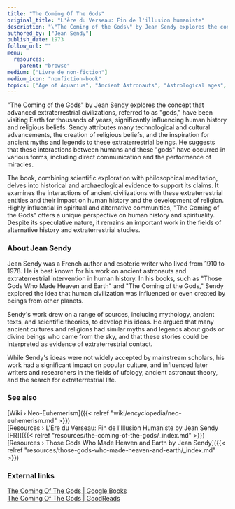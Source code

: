 ```yaml
---
title: "The Coming Of The Gods"
original_title: "L'ère du Verseau: Fin de l'illusion humaniste"
description: "\"The Coming of the Gods\" by Jean Sendy explores the concept that advanced extraterrestrial civilizations, referred to as \"gods,\" have been visiting Earth for thousands of years, significantly influencing human history and religious beliefs. Sendy attributes many technological and cultural advancements, the creation of religious beliefs, and the inspiration for ancient myths and legends to these extraterrestrial beings. He suggests that these interactions between humans and these \"gods\" have occurred in various forms, including direct communication and the performance of miracles."
authored_by: ["Jean Sendy"]
publish_date: 1973
follow_url: ""
menu:
  resources:
    parent: "browse"
medium: ["Livre de non-fiction"]
medium_icon: "nonfiction-book"
topics: ["Age of Aquarius", "Ancient Astronauts", "Astrological ages", "Elohim", "Neo-Euhemerism", "Precession"]
---
```


"The Coming of the Gods" by Jean Sendy explores the concept that advanced extraterrestrial civilizations, referred to as "gods," have been visiting Earth for thousands of years, significantly influencing human history and religious beliefs. Sendy attributes many technological and cultural advancements, the creation of religious beliefs, and the inspiration for ancient myths and legends to these extraterrestrial beings. He suggests that these interactions between humans and these "gods" have occurred in various forms, including direct communication and the performance of miracles.

The book, combining scientific exploration with philosophical meditation, delves into historical and archaeological evidence to support its claims. It examines the interactions of ancient civilizations with these extraterrestrial entities and their impact on human history and the development of religion. Highly influential in spiritual and alternative communities, "The Coming of the Gods" offers a unique perspective on human history and spirituality. Despite its speculative nature, it remains an important work in the fields of alternative history and extraterrestrial studies​.

### About Jean Sendy

Jean Sendy was a French author and esoteric writer who lived from 1910 to 1978. He is best known for his work on ancient astronauts and extraterrestrial intervention in human history. In his books, such as "Those Gods Who Made Heaven and Earth" and "The Coming of the Gods," Sendy explored the idea that human civilization was influenced or even created by beings from other planets.

Sendy's work drew on a range of sources, including mythology, ancient texts, and scientific theories, to develop his ideas. He argued that many ancient cultures and religions had similar myths and legends about gods or divine beings who came from the sky, and that these stories could be interpreted as evidence of extraterrestrial contact.

While Sendy's ideas were not widely accepted by mainstream scholars, his work had a significant impact on popular culture, and influenced later writers and researchers in the fields of ufology, ancient astronaut theory, and the search for extraterrestrial life.

### See also

[Wiki › Neo-Euhemerism]({{< relref "wiki/encyclopedia/neo-euhemerism.md" >}})</br>
[Resources › L\'Ère du Verseau: Fin de l\'Illusion Humaniste by Jean Sendy \[FR\]]({{< relref "resources/the-coming-of-the-gods/_index.md" >}})</br>
[Resources › Those Gods Who Made Heaven and Earth by Jean Sendy]({{< relref "resources/those-gods-who-made-heaven-and-earth/_index.md" >}})</br>

### External links

[The Coming Of The Gods | Google Books](https://books.google.ch/books?id=nlVlAAAACAAJ&sitesec=reviews&redir_esc=y)</br>
[The Coming Of The Gods | GoodReads](https://www.goodreads.com/book/show/4977839-the-coming-of-the-gods)</br>
